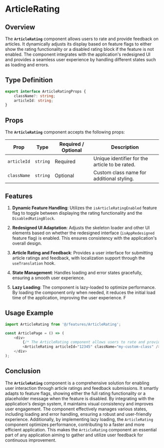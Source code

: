 # ArticleRating 

## Overview
The **`ArticleRating`** component allows users to rate and provide feedback on articles. It dynamically adjusts its display based on feature flags to either show the rating functionality or a disabled rating block if the feature is not enabled. The component integrates with the application's redesigned UI and provides a seamless user experience by handling different states such as loading and errors.

## Type Definition
```typescript
export interface ArticleRatingProps {
    className?: string;
    articleId: string;
}
```
## Props
The **`ArticleRating`** component accepts the following props:

| Prop       | Type       | Required / Optional | Description                                          |
|------------|------------|----------------------|------------------------------------------------------|
| `articleId` | `string`   | Required             | Unique identifier for the article to be rated.           |
| `className` | `string`   | Optional             | Custom class name for additional styling.           |

## Features
1. **Dynamic Feature Handling**: Utilizes the `isArticleRatingEnabled` feature flag to toggle between displaying the rating functionality and the `DisabledRatingBlock`.

2. **Redesigned UI Adaptation**: Adjusts the skeleton loader and other UI elements based on whether the redesigned interface (`isAppRedesigned` feature flag) is enabled. This ensures consistency with the application's overall design.

3. **Article Rating and Feedback**: Provides a user interface for submitting article ratings and feedback, with localization support through the `useTranslation` hook.

4. **State Management**: Handles loading and error states gracefully, ensuring a smooth user experience.

5. **Lazy Loading**: The component is lazy-loaded to optimize performance. By loading the component only when needed, it reduces the initial load time of the application, improving the user experience.
F


## Usage Example
```typescript jsx
import ArticleRating from '@/features/ArticleRating';

const ArticlePage = () => (
    <div>
        {/* The ArticleRating component allows users to rate and provide feedback on the article */}
        <ArticleRating articleId="12345" className="my-custom-class" />
    </div>
);
```

## Conclusion
The **`ArticleRating`** component is a comprehensive solution for enabling user interaction through article ratings and feedback submissions. 
It smartly adapts to feature flags, showing either the full rating functionality or a placeholder message when the feature is disabled. By integrating with the application's design system, it maintains visual consistency and improves user engagement. 
The component effectively manages various states, including loading and error handling, ensuring a robust and user-friendly experience.
Additionally, by implementing lazy loading, the `ArticleRating` component optimizes performance, contributing to a faster and more efficient application. This makes the `ArticleRating` component an essential part of any application aiming to gather and utilize user feedback for continuous improvement.
